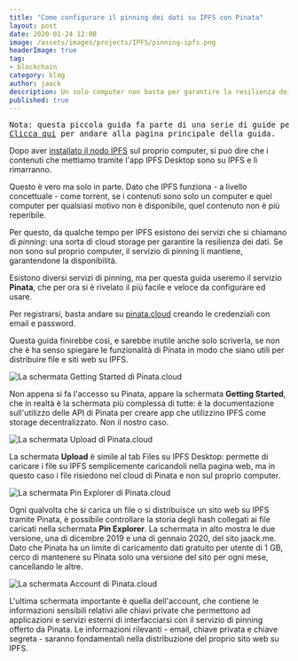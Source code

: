 ```yaml
---
title: "Come configurare il pinning dei dati su IPFS con Pinata"
layout: post
date: 2020-01-24 12:00
image: /assets/images/projects/IPFS/pinning-ipfs.png
headerImage: true
tag:
- blockchain
category: blog
author: jaack
description: Un solo computer non basta per garantire la resilienza dei dati
published: true
---
```


<pre>Nota: questa piccola guida fa parte di una serie di guide per conoscere e sviluppare su IPFS.
<a href="{{base}}/distribuire-sito-web-ipfs">Clicca qui</a> per andare alla pagina principale della guida.</pre>

Dopo aver [installato il nodo IPFS]({{base}}/installare-nodo-ipfs) sul proprio computer,
si può dire che i contenuti che mettiamo tramite l'app IPFS Desktop sono su IPFS e lì rimarranno.

Questo è vero ma solo in parte. Dato che IPFS funziona - a livello concettuale - come torrent, se i contenuti sono solo un computer e quel computer per qualsiasi motivo non è disponibile, quel contenuto non è più reperibile.

Per questo, da qualche tempo per IPFS esistono dei servizi che si chiamano di *pinning*: una sorta di cloud storage per garantire la resilienza dei dati. Se non sono sul proprio computer, il servizio di pinning li mantiene, garantendone la disponibilità.

Esistono diversi servizi di pinning, ma per questa guida useremo il servizio **Pinata**, che per ora si è rivelato il più facile e veloce da configurare ed usare.

Per registrarsi, basta andare su [pinata.cloud](https://pinata.cloud) creando le credenziali con email e password.

Questa guida finirebbe così, e sarebbe inutile anche solo scriverla, se non che è ha senso spiegare le funzionalità di Pinata in modo che siano utili per distribuire file e siti web su IPFS.

<img class="image" src="{{base}}/assets/images/projects/IPFS/pinata-getting-started-ipfs.png" alt="La schermata Getting Started di Pinata.cloud">

Non appena si fa l'accesso su Pinata, appare la schermata **Getting Started**, che in realtà è la schermata più complessa di tutte: è la documentazione sull'utilizzo delle API di Pinata per creare app che utilizzino IPFS come storage decentralizzato. Non il nostro caso.

<img class="image" src="{{base}}/assets/images/projects/IPFS/pinata-upload-ipfs.png" alt="La schermata Upload di Pinata.cloud">

La schermata **Upload** è simile al tab Files su IPFS Desktop: permette di caricare i file su IPFS semplicemente caricandoli nella pagina web, ma in questo caso i file risiedono nel cloud di Pinata e non sul proprio computer.

<img class="image" src="{{base}}/assets/images/projects/IPFS/pinata-pinning-ipfs.png" alt="La schermata Pin Explorer di Pinata.cloud">

Ogni qualvolta che si carica un file o si distribuisce un sito web su IPFS tramite Pinata, è possibile controllare la storia degli hash collegati ai file caricati nella schermata **Pin Explorer**. La schermata in alto mostra le due versione, una di dicembre 2019 e una di gennaio 2020, del sito jaack.me. Dato che Pinata ha un limite di caricamento dati gratuito per utente di 1 GB, cerco di mantenere su Pinata solo una versione del sito per ogni mese, cancellando le altre.

<img class="image" src="{{base}}/assets/images/projects/IPFS/pinata-account-ipfs.png" alt="La schermata Account di Pinata.cloud">

L'ultima schermata importante è quella dell'account, che contiene le informazioni sensibili relativi alle chiavi private che permettono ad applicazioni e servizi esterni di interfacciarsi con il servizio di pinning offerto da Pinata. Le informazioni rilevanti - email, chiave privata e chiave segreta - saranno fondamentali nella distribuzione del proprio sito web su IPFS.
